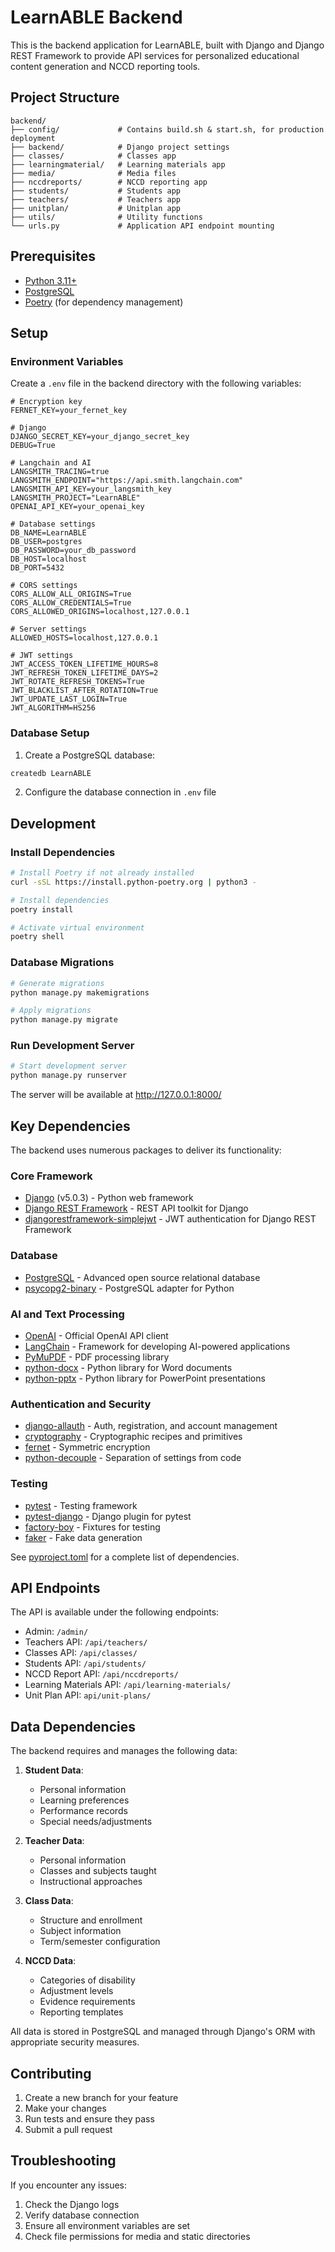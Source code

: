 # LearnABLE Backend

This is the backend application for LearnABLE, built with Django and Django REST Framework to provide API services for personalized educational content generation and NCCD reporting tools.

## Project Structure

```
backend/
├── config/             # Contains build.sh & start.sh, for production deployment
├── backend/            # Django project settings
├── classes/            # Classes app
├── learningmaterial/   # Learning materials app
├── media/              # Media files
├── nccdreports/        # NCCD reporting app
├── students/           # Students app
├── teachers/           # Teachers app
├── unitplan/           # Unitplan app
├── utils/              # Utility functions
└── urls.py             # Application API endpoint mounting
```

## Prerequisites

- [Python 3.11+](https://www.python.org/downloads/)
- [PostgreSQL](https://www.postgresql.org/download/)
- [Poetry](https://python-poetry.org/docs/#installation) (for dependency management)

## Setup

### Environment Variables

Create a `.env` file in the backend directory with the following variables:

```
# Encryption key
FERNET_KEY=your_fernet_key

# Django
DJANGO_SECRET_KEY=your_django_secret_key
DEBUG=True
 
# Langchain and AI
LANGSMITH_TRACING=true
LANGSMITH_ENDPOINT="https://api.smith.langchain.com"
LANGSMITH_API_KEY=your_langsmith_key
LANGSMITH_PROJECT="LearnABLE"
OPENAI_API_KEY=your_openai_key
 
# Database settings
DB_NAME=LearnABLE
DB_USER=postgres
DB_PASSWORD=your_db_password
DB_HOST=localhost
DB_PORT=5432
 
# CORS settings
CORS_ALLOW_ALL_ORIGINS=True
CORS_ALLOW_CREDENTIALS=True
CORS_ALLOWED_ORIGINS=localhost,127.0.0.1

# Server settings
ALLOWED_HOSTS=localhost,127.0.0.1
 
# JWT settings
JWT_ACCESS_TOKEN_LIFETIME_HOURS=8
JWT_REFRESH_TOKEN_LIFETIME_DAYS=2
JWT_ROTATE_REFRESH_TOKENS=True
JWT_BLACKLIST_AFTER_ROTATION=True
JWT_UPDATE_LAST_LOGIN=True
JWT_ALGORITHM=HS256
```

### Database Setup

1. Create a PostgreSQL database:
```bash
createdb LearnABLE
```

2. Configure the database connection in `.env` file

## Development

### Install Dependencies

```bash
# Install Poetry if not already installed
curl -sSL https://install.python-poetry.org | python3 -

# Install dependencies
poetry install

# Activate virtual environment
poetry shell
```

### Database Migrations

```bash
# Generate migrations
python manage.py makemigrations

# Apply migrations
python manage.py migrate
```

### Run Development Server

```bash
# Start development server
python manage.py runserver
```

The server will be available at http://127.0.0.1:8000/

## Key Dependencies

The backend uses numerous packages to deliver its functionality:

### Core Framework
- [Django](https://www.djangoproject.com/) (v5.0.3) - Python web framework
- [Django REST Framework](https://www.django-rest-framework.org/) - REST API toolkit for Django
- [djangorestframework-simplejwt](https://django-rest-framework-simplejwt.readthedocs.io/) - JWT authentication for Django REST Framework

### Database
- [PostgreSQL](https://www.postgresql.org/) - Advanced open source relational database
- [psycopg2-binary](https://pypi.org/project/psycopg2-binary/) - PostgreSQL adapter for Python

### AI and Text Processing
- [OpenAI](https://github.com/openai/openai-python) - Official OpenAI API client
- [LangChain](https://www.langchain.com/) - Framework for developing AI-powered applications
- [PyMuPDF](https://github.com/pymupdf/PyMuPDF) - PDF processing library
- [python-docx](https://python-docx.readthedocs.io/) - Python library for Word documents
- [python-pptx](https://python-pptx.readthedocs.io/) - Python library for PowerPoint presentations

### Authentication and Security
- [django-allauth](https://django-allauth.readthedocs.io/) - Auth, registration, and account management
- [cryptography](https://cryptography.io/en/latest/) - Cryptographic recipes and primitives
- [fernet](https://github.com/fernet/spec) - Symmetric encryption
- [python-decouple](https://github.com/henriquebastos/python-decouple) - Separation of settings from code

### Testing
- [pytest](https://docs.pytest.org/) - Testing framework
- [pytest-django](https://pytest-django.readthedocs.io/) - Django plugin for pytest
- [factory-boy](https://factoryboy.readthedocs.io/) - Fixtures for testing
- [faker](https://faker.readthedocs.io/) - Fake data generation

See [pyproject.toml](./pyproject.toml) for a complete list of dependencies.

## API Endpoints

The API is available under the following endpoints:

- Admin: `/admin/`
- Teachers API: `/api/teachers/`
- Classes API: `/api/classes/`
- Students API: `/api/students/`
- NCCD Report API: `/api/nccdreports/`
- Learning Materials API: `/api/learning-materials/`
- Unit Plan API: `api/unit-plans/`

## Data Dependencies

The backend requires and manages the following data:

1. **Student Data**:
   - Personal information
   - Learning preferences
   - Performance records
   - Special needs/adjustments

2. **Teacher Data**:
   - Personal information
   - Classes and subjects taught
   - Instructional approaches

3. **Class Data**:
   - Structure and enrollment
   - Subject information
   - Term/semester configuration

4. **NCCD Data**:
   - Categories of disability
   - Adjustment levels
   - Evidence requirements
   - Reporting templates

All data is stored in PostgreSQL and managed through Django's ORM with appropriate security measures.

## Contributing

1. Create a new branch for your feature
2. Make your changes
3. Run tests and ensure they pass
4. Submit a pull request

## Troubleshooting

If you encounter any issues:

1. Check the Django logs
2. Verify database connection
3. Ensure all environment variables are set
4. Check file permissions for media and static directories 